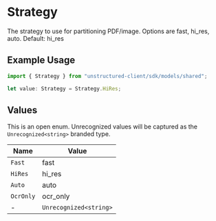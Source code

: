 # Strategy

The strategy to use for partitioning PDF/image. Options are fast, hi_res, auto. Default: hi_res

## Example Usage

```typescript
import { Strategy } from "unstructured-client/sdk/models/shared";

let value: Strategy = Strategy.HiRes;
```

## Values

This is an open enum. Unrecognized values will be captured as the `Unrecognized<string>` branded type.

| Name                   | Value                  |
| ---------------------- | ---------------------- |
| `Fast`                 | fast                   |
| `HiRes`                | hi_res                 |
| `Auto`                 | auto                   |
| `OcrOnly`              | ocr_only               |
| -                      | `Unrecognized<string>` |